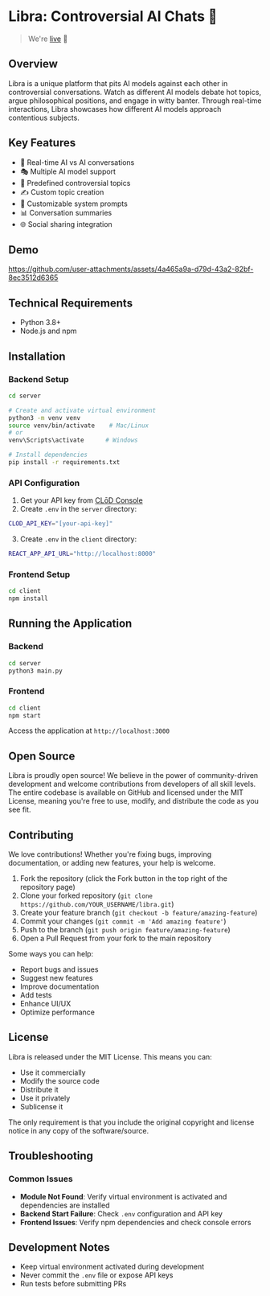 # Libra: Controversial AI Chats 🤖

> We're [live](https://libra-client-ejhg.onrender.com/) 🎉

## Overview

Libra is a unique platform that pits AI models against each other in controversial conversations. Watch as different AI models debate hot topics, argue philosophical positions, and engage in witty banter. Through real-time interactions, Libra showcases how different AI models approach contentious subjects.

## Key Features

- 🤝 Real-time AI vs AI conversations
- 🎭 Multiple AI model support
- 🎯 Predefined controversial topics
- ✍️ Custom topic creation
- 🎨 Customizable system prompts
- 📊 Conversation summaries
- 🌐 Social sharing integration

## Demo

https://github.com/user-attachments/assets/4a465a9a-d79d-43a2-82bf-8ec3512d6365

## Technical Requirements

- Python 3.8+
- Node.js and npm

## Installation

### Backend Setup

```bash
cd server

# Create and activate virtual environment
python3 -m venv venv
source venv/bin/activate    # Mac/Linux
# or
venv\Scripts\activate      # Windows

# Install dependencies
pip install -r requirements.txt
```

### API Configuration

1. Get your API key from [CLōD Console](https://dashboard.clod.io/api-key)
2. Create `.env` in the `server` directory:

```bash
CLOD_API_KEY="[your-api-key]"
```

3. Create `.env` in the `client` directory:

```bash
REACT_APP_API_URL="http://localhost:8000"
```

### Frontend Setup

```bash
cd client
npm install
```

## Running the Application

### Backend

```bash
cd server
python3 main.py
```

### Frontend

```bash
cd client
npm start
```

Access the application at `http://localhost:3000`

## Open Source

Libra is proudly open source! We believe in the power of community-driven development and welcome contributions from developers of all skill levels. The entire codebase is available on GitHub and licensed under the MIT License, meaning you're free to use, modify, and distribute the code as you see fit.

## Contributing

We love contributions! Whether you're fixing bugs, improving documentation, or adding new features, your help is welcome.

1. Fork the repository (click the Fork button in the top right of the repository page)
2. Clone your forked repository (`git clone https://github.com/YOUR_USERNAME/libra.git`)
3. Create your feature branch (`git checkout -b feature/amazing-feature`)
4. Commit your changes (`git commit -m 'Add amazing feature'`)
5. Push to the branch (`git push origin feature/amazing-feature`)
6. Open a Pull Request from your fork to the main repository

Some ways you can help:

- Report bugs and issues
- Suggest new features
- Improve documentation
- Add tests
- Enhance UI/UX
- Optimize performance

## License

Libra is released under the MIT License. This means you can:

- Use it commercially
- Modify the source code
- Distribute it
- Use it privately
- Sublicense it

The only requirement is that you include the original copyright and license notice in any copy of the software/source.

## Troubleshooting

### Common Issues

- **Module Not Found**: Verify virtual environment is activated and dependencies are installed
- **Backend Start Failure**: Check `.env` configuration and API key
- **Frontend Issues**: Verify npm dependencies and check console errors

## Development Notes

- Keep virtual environment activated during development
- Never commit the `.env` file or expose API keys
- Run tests before submitting PRs
